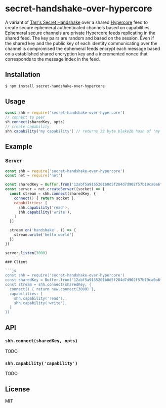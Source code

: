 secret-handshake-over-hypercore
===============================

A variant of [Tarr's Secret
Handshake](https://dominictarr.github.io/secret-handshake-paper/shs.pdf) over
a shared [Hypercore](https://github.com/mafintosh/hypercore) feed to
create secure ephemeral authenticated channels based on capabilities. Ephemeral
secure channels are private Hypercore feeds replicating in the shared feed. The
key pairs are random and based on the session. Even if the shared key
and the public key of each identity communicating over the channel is
compromised the ephemeral feeds encrypt each message based on a
established shared encryption key and a incremented nonce that
corresponds to the message index in the feed.

## Installation

```sh
$ npm install secret-handshake-over-hypercore
```

## Usage

```js
const shh = require('secret-handshake-over-hypercore')
// connect to peer
sh.connect(sharedKey, opts)
// create capability
shh.capability('my capability') // returns 32 byte blake2b hash of 'my capability' (without white space)
```

## Example

### Server

```js
const shh = require('secret-handshake-over-hypercore')
const net = require('net')

const sharedKey = Buffer.from('12abf5a9165201b0d5f284d7d902f57b19ca0a6f974bcd8fcc3162c93b2b75f1', 'hex')
const server = net.createServer((socket) => {
  const stream = shh.connect(sharedKey, {
    connect() { return socket },
    capabilities: [
      shh.capability('read'),
      shh.capability('write'),
    ]
  })

  stream.on('handshake', () => {
    stream.write('hello world')
  })
})

server.listen(3000)

### Client

```js
const shh = require('secret-handshake-over-hypercore')
const sharedKey = Buffer.from('12abf5a9165201b0d5f284d7d902f57b19ca0a6f974bcd8fcc3162c93b2b75f1', 'hex')
const stream = shh.connect(sharedKey, {
  connect() { return new.connect(3000) },
  capabilities: [
    shh.capability('read'),
    shh.capability('write'),
  ]
})
```

## API

### `shh.connect(sharedKey, opts)`

TODO

### `shh.capability('capability')`

TODO

## License

MIT
